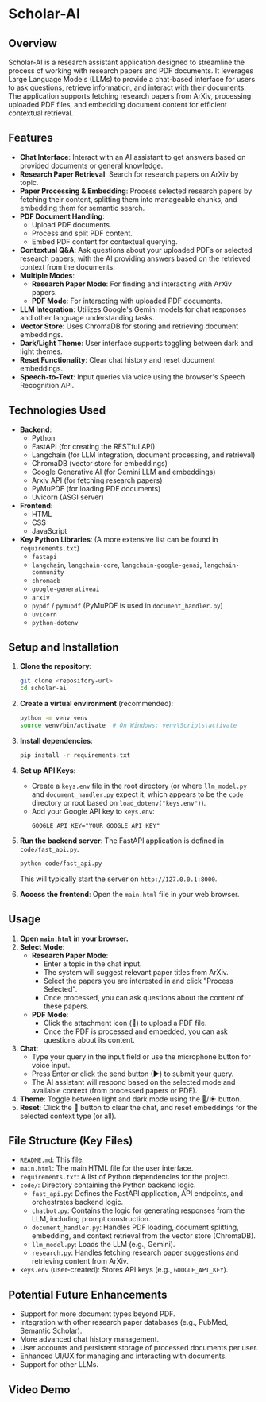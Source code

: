 # Scholar-AI


## Overview

Scholar-AI is a research assistant application designed to streamline the process of working with research papers and PDF documents. It leverages Large Language Models (LLMs) to provide a chat-based interface for users to ask questions, retrieve information, and interact with their documents. The application supports fetching research papers from ArXiv, processing uploaded PDF files, and embedding document content for efficient contextual retrieval.

## Features

* **Chat Interface**: Interact with an AI assistant to get answers based on provided documents or general knowledge.
* **Research Paper Retrieval**: Search for research papers on ArXiv by topic.
* **Paper Processing & Embedding**: Process selected research papers by fetching their content, splitting them into manageable chunks, and embedding them for semantic search.
* **PDF Document Handling**:
    * Upload PDF documents.
    * Process and split PDF content.
    * Embed PDF content for contextual querying.
* **Contextual Q&A**: Ask questions about your uploaded PDFs or selected research papers, with the AI providing answers based on the retrieved context from the documents.
* **Multiple Modes**:
    * **Research Paper Mode**: For finding and interacting with ArXiv papers.
    * **PDF Mode**: For interacting with uploaded PDF documents.
* **LLM Integration**: Utilizes Google's Gemini models for chat responses and other language understanding tasks.
* **Vector Store**: Uses ChromaDB for storing and retrieving document embeddings.
* **Dark/Light Theme**: User interface supports toggling between dark and light themes.
* **Reset Functionality**: Clear chat history and reset document embeddings.
* **Speech-to-Text**: Input queries via voice using the browser's Speech Recognition API.

## Technologies Used

* **Backend**:
    * Python
    * FastAPI (for creating the RESTful API)
    * Langchain (for LLM integration, document processing, and retrieval)
    * ChromaDB (vector store for embeddings)
    * Google Generative AI (for Gemini LLM and embeddings)
    * Arxiv API (for fetching research papers)
    * PyMuPDF (for loading PDF documents)
    * Uvicorn (ASGI server)
* **Frontend**:
    * HTML
    * CSS
    * JavaScript
* **Key Python Libraries**: (A more extensive list can be found in `requirements.txt`)
    * `fastapi`
    * `langchain`, `langchain-core`, `langchain-google-genai`, `langchain-community`
    * `chromadb`
    * `google-generativeai`
    * `arxiv`
    * `pypdf` / `pymupdf` (PyMuPDF is used in `document_handler.py`)
    * `uvicorn`
    * `python-dotenv`

## Setup and Installation

1.  **Clone the repository**:
    ```bash
    git clone <repository-url>
    cd scholar-ai
    ```
2.  **Create a virtual environment** (recommended):
    ```bash
    python -m venv venv
    source venv/bin/activate  # On Windows: venv\Scripts\activate
    ```
3.  **Install dependencies**:
    ```bash
    pip install -r requirements.txt
    ```
4.  **Set up API Keys**:
    * Create a `keys.env` file in the root directory (or where `llm_model.py` and `document_handler.py` expect it, which appears to be the `code` directory or root based on `load_dotenv("keys.env")`).
    * Add your Google API key to `keys.env`:
        ```env
        GOOGLE_API_KEY="YOUR_GOOGLE_API_KEY"
        ```
5.  **Run the backend server**:
    The FastAPI application is defined in `code/fast_api.py`.
    ```bash
    python code/fast_api.py
    ```
    This will typically start the server on `http://127.0.0.1:8000`.

6.  **Access the frontend**:
    Open the `main.html` file in your web browser.

## Usage

1.  **Open `main.html` in your browser.**
2.  **Select Mode**:
    * **Research Paper Mode**:
        * Enter a topic in the chat input.
        * The system will suggest relevant paper titles from ArXiv.
        * Select the papers you are interested in and click "Process Selected".
        * Once processed, you can ask questions about the content of these papers.
    * **PDF Mode**:
        * Click the attachment icon (📎) to upload a PDF file.
        * Once the PDF is processed and embedded, you can ask questions about its content.
3.  **Chat**:
    * Type your query in the input field or use the microphone button for voice input.
    * Press Enter or click the send button (▶) to submit your query.
    * The AI assistant will respond based on the selected mode and available context (from processed papers or PDF).
4.  **Theme**: Toggle between light and dark mode using the 🌙/☀️ button.
5.  **Reset**: Click the 🧹 button to clear the chat, and reset embeddings for the selected context type (or all).

## File Structure (Key Files)

* `README.md`: This file.
* `main.html`: The main HTML file for the user interface.
* `requirements.txt`: A list of Python dependencies for the project.
* `code/`: Directory containing the Python backend logic.
    * `fast_api.py`: Defines the FastAPI application, API endpoints, and orchestrates backend logic.
    * `chatbot.py`: Contains the logic for generating responses from the LLM, including prompt construction.
    * `document_handler.py`: Handles PDF loading, document splitting, embedding, and context retrieval from the vector store (ChromaDB).
    * `llm_model.py`: Loads the LLM (e.g., Gemini).
    * `research.py`: Handles fetching research paper suggestions and retrieving content from ArXiv.
* `keys.env` (user-created): Stores API keys (e.g., `GOOGLE_API_KEY`).

## Potential Future Enhancements

* Support for more document types beyond PDF.
* Integration with other research paper databases (e.g., PubMed, Semantic Scholar).
* More advanced chat history management.
* User accounts and persistent storage of processed documents per user.
* Enhanced UI/UX for managing and interacting with documents.
* Support for other LLMs.

## Video Demo
